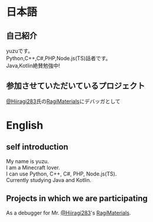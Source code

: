 # 日本語
## 自己紹介
yuzuです。  
Python,C++,C#,PHP,Node.js(TS)話者です。  
Java,Kotlin絶賛勉強中!  
## 参加させていただいているプロジェクト
[@Hiiragi283](https://github.com/Hiiragi283)氏の[RagiMaterials](https://github.com/Hiiragi283/RagiMaterials)にデバッガとして  
# English
## self introduction
My name is yuzu.  
I am a Minecraft lover.  
I can use Python, C++, C#, PHP, Node.js(TS).  
Currently studying Java and Kotlin.  
## Projects in which we are participating
As a debugger for Mr. [@Hiiragi283](https://github.com/Hiiragi283)'s [RagiMaterials](https://github.com/Hiiragi283/RagiMaterials).  
